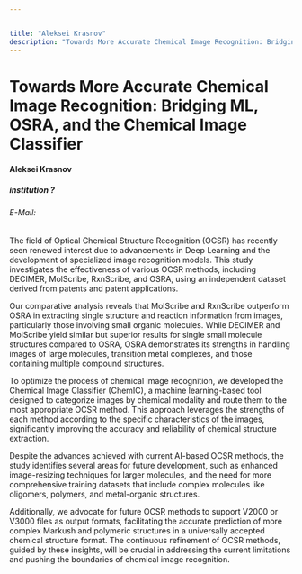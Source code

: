 ```yaml
---


title: "Aleksei Krasnov"
description: "Towards More Accurate Chemical Image Recognition: Bridging ML, OSRA, and the Chemical Image Classifier"
---
```


# Towards More Accurate Chemical Image Recognition: Bridging ML, OSRA, and the Chemical Image Classifier

#### Aleksei Krasnov

##### institution ?

###### E-Mail:


The field of Optical Chemical Structure Recognition (OCSR) has recently seen renewed interest due to advancements in Deep Learning and the development of specialized image recognition models. This study investigates the effectiveness of various OCSR methods, including DECIMER, MolScribe, RxnScribe, and OSRA, using an independent dataset derived from patents and patent applications.


Our comparative analysis reveals that MolScribe and RxnScribe outperform OSRA in extracting single structure and reaction information from images, particularly those involving small organic molecules. While DECIMER and MolScribe yield similar but superior results for single small molecule structures compared to OSRA, OSRA demonstrates its strengths in handling images of large molecules, transition metal complexes, and those containing multiple compound structures.


To optimize the process of chemical image recognition, we developed the Chemical Image Classifier (ChemIC), a machine learning-based tool designed to categorize images by chemical modality and route them to the most appropriate OCSR method. This approach leverages the strengths of each method according to the specific characteristics of the images, significantly improving the accuracy and reliability of chemical structure extraction.


Despite the advances achieved with current AI-based OCSR methods, the study identifies several areas for future development, such as enhanced image-resizing techniques for larger molecules, and the need for more comprehensive training datasets that include complex molecules like oligomers, polymers, and metal-organic structures.


Additionally, we advocate for future OCSR methods to support V2000 or V3000 files as output formats, facilitating the accurate prediction of more complex Markush and polymeric structures in a universally accepted chemical structure format. The continuous refinement of OCSR methods, guided by these insights, will be crucial in addressing the current limitations and pushing the boundaries of chemical image recognition.



